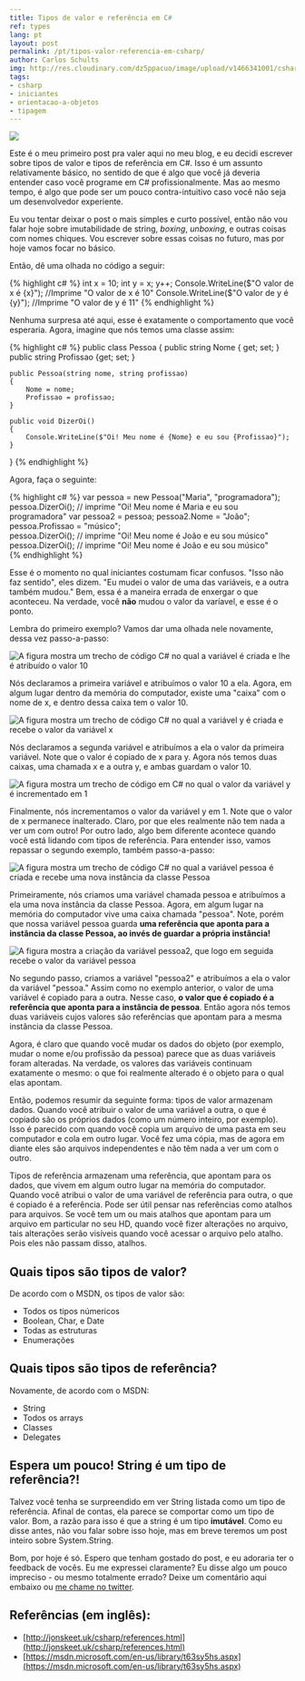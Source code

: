```yaml
---
title: Tipos de valor e referência em C#
ref: types
lang: pt
layout: post
permalink: /pt/tipos-valor-referencia-em-csharp/
author: Carlos Schults
img: http://res.cloudinary.com/dz5ppacuo/image/upload/v1466341001/csharp-min_buiizq.png
tags:
- csharp
- iniciantes
- orientacao-a-objetos
- tipagem
---
```


![](http://res.cloudinary.com/dz5ppacuo/image/upload/v1466341001/csharp-min_buiizq.png)

Este é o meu primeiro post pra valer aqui no meu blog, e eu decidi escrever sobre tipos de valor e tipos de referência em C#. Isso é um assunto relativamente básico, no sentido de que é algo que você já deveria entender caso você programe em C# profissionalmente. Mas ao mesmo tempo, é algo que pode ser um pouco contra-intuitivo caso você não seja um desenvolvedor experiente.
<!--more-->

Eu vou tentar deixar o post o mais simples e curto possível, então não vou falar hoje sobre imutabilidade de string, *boxing*, *unboxing*, e outras coisas com nomes chiques.
Vou escrever sobre essas coisas no futuro, mas por hoje vamos focar no básico.

Então, dê uma olhada no código a seguir:

{% highlight c# %}
int x = 10;
int y = x;
y++;
Console.WriteLine($"O valor de x é {x}"); //Imprime "O valor de x é 10"
Console.WriteLine($"O valor de y é {y}"); //Imprime "O valor de y é 11"
{% endhighlight %}

Nenhuma surpresa até aqui, esse é exatamente o comportamento que você esperaria. Agora, imagine que nós temos uma classe assim:

{% highlight c# %}
public class Pessoa
{
    public string Nome { get; set; }
    public string Profissao {get; set; }

    public Pessoa(string nome, string profissao)
    {
        Nome = nome;
        Profissao = profissao;
    }

    public void DizerOi()
    {
        Console.WriteLine($"Oi! Meu nome é {Nome} e eu sou {Profissao}");
    }
}
{% endhighlight %}

Agora, faça o seguinte:

{% highlight c# %}
var pessoa = new Pessoa("Maria", "programadora");    
pessoa.DizerOi(); // imprime "Oi! Meu nome é Maria e eu sou programadora"
var pessoa2 = pessoa;
pessoa2.Nome = "João";
pessoa.Profissao = "músico";    
pessoa.DizerOi(); // imprime "Oi! Meu nome é João e eu sou músico"  
pessoa.DizerOi(); // imprime "Oi! Meu nome é João e eu sou músico"  
{% endhighlight %}

Esse é o momento no qual iniciantes costumam ficar confusos. "Isso não faz sentido", eles dizem. "Eu mudei o valor de uma das variáveis, e a outra também mudou." Bem, essa é a maneira errada de enxergar o que aconteceu. Na verdade, você <strong>não</strong> mudou o valor da varíavel, e esse é o ponto.

Lembra do primeiro exemplo? Vamos dar uma olhada nele novamente, dessa vez passo-a-passo:

<img alt="A figura mostra um trecho de código C# no qual a variável é criada e lhe é atribuído o valor 10" src="http://res.cloudinary.com/dz5ppacuo/image/upload/v1454161625/fig1_czxki5.png" />

Nós declaramos a primeira variável e atribuímos o valor 10 a ela. Agora, em algum lugar dentro da memória do computador, existe uma "caixa" com o nome de x, e dentro dessa caixa tem o valor 10.

<img alt="A figura mostra um trecho de código C# no qual a variável y é criada e recebe o valor da variável x" src="http://res.cloudinary.com/dz5ppacuo/image/upload/v1454165139/fig2_de8azi.png" />

Nós declaramos a segunda variável e atribuímos a ela o valor da primeira variável. Note que o valor é copiado de x para y. Agora nós temos duas caixas, uma chamada x e a outra y, e ambas guardam o valor 10.

<img alt="A figura mostra um trecho de código em C# no qual o valor da variável y é incrementado em 1" src="http://res.cloudinary.com/dz5ppacuo/image/upload/v1454165134/fig3_sdjbze.png" />

Finalmente, nós incrementamos o valor da variável y em 1. Note que o valor de x permanece inalterado. Claro, por que eles realmente não tem nada a ver um com outro! Por outro lado, algo bem diferente acontece quando você está lidando com tipos de referência. Para entender isso, vamos repassar o segundo exemplo, também passo-a-passo:

<img alt="A figura mostra um trecho de código C# no qual a variável pessoa é criada e recebe uma nova instância da classe Pessoa" src="http://res.cloudinary.com/dz5ppacuo/image/upload/v1454165141/fig4_xivrng.png" />

Primeiramente, nós criamos uma variável chamada pessoa e atribuímos a ela uma nova instância da classe Pessoa. Agora, em algum lugar na memória do computador vive uma caixa chamada "pessoa". Note, porém que nossa variável pessoa guarda <strong>uma referência que aponta para a instância da classe Pessoa, ao invés de guardar a própria instância!</strong>

<img alt="A figura mostra a criação da variável pessoa2, que logo em seguida recebe o valor da variável pessoa" src="http://res.cloudinary.com/dz5ppacuo/image/upload/v1454165138/fig5_i21mgj.png" />

No segundo passo, criamos a variável "pessoa2" e atribuímos a ela o valor da variável "pessoa." Assim como no exemplo anterior, o valor de uma variável é copiado para a outra. Nesse caso, **o valor que é copiado é a referência que aponta para a instância de pessoa**. Então agora nós temos duas variáveis cujos valores são referências que apontam para a mesma instância da classe Pessoa.

Agora, é claro que quando você mudar os dados do objeto (por exemplo, mudar o nome e/ou profissão da pessoa) parece que as duas variáveis foram alteradas. Na verdade, os valores das variáveis continuam exatamente o mesmo: o que foi realmente alterado é o objeto para o qual elas apontam.

Então, podemos resumir da seguinte forma: tipos de valor armazenam dados. Quando você atribuir o valor de uma variável a outra, o que é copiado são os próprios dados (como um número inteiro, por exemplo). Isso é parecido com quando você copia um arquivo de uma pasta em seu computador e cola em outro lugar. Você fez uma cópia, mas de agora em diante eles são arquivos independentes e não têm nada a ver um com o outro.

Tipos de referência armazenam uma referência, que apontam para os dados, que vivem em algum outro lugar na memória do computador. Quando você atribui o valor de uma variável de referência para outra, o que é copiado é a referência. Pode ser útil pensar nas referências como atalhos para arquivos. Se você tem um ou mais atalhos que apontam para um arquivo em particular no seu HD, quando você fizer alterações no arquivo, tais alterações serão vis&iacute;veis quando você acessar o arquivo pelo atalho. Pois eles não passam disso, atalhos.

## Quais tipos são tipos de valor? ##

De acordo com o MSDN, os tipos de valor são:

- Todos os tipos númericos
- Boolean, Char, e Date
- Todas as estruturas
- Enumerações

## Quais tipos são tipos de referência? ##

Novamente, de acordo com o MSDN:

- String
- Todos os arrays
- Classes
- Delegates

## Espera um pouco! String é um tipo de referência?! ##

Talvez você tenha se surpreendido em ver String listada como um tipo de referência. Afinal de contas, ela parece se comportar como um tipo de valor. Bom, a razão para isso é que a string é um tipo **imutável**. Como eu disse antes, não vou falar sobre isso hoje, mas em breve teremos um post inteiro sobre System.String.

Bom, por hoje é só. Espero que tenham gostado do post, e eu adoraria ter o feedback de vocês. Eu me expressei claramente? Eu disse algo um pouco impreciso - ou mesmo totalmente errado? Deixe um comentário aqui embaixo ou [me chame no twitter](http://twitter.com/carlosschults).

## Referências (em inglês): ##

- [http://jonskeet.uk/csharp/references.html](http://jonskeet.uk/csharp/references.html)
- [https://msdn.microsoft.com/en-us/library/t63sy5hs.aspx](https://msdn.microsoft.com/en-us/library/t63sy5hs.aspx)
